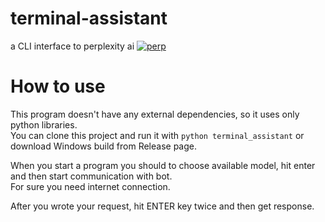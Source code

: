 # terminal-assistant
a CLI interface to perplexity ai
<a href="https://ibb.co/w43F3nX"><img src="https://i.ibb.co/cQMSMWH/perp.png" alt="perp" border="0"></a>
# How to use
This program doesn't have any external dependencies, so it uses only python libraries.<br>
You can clone this project and run it with ```python terminal_assistant``` or download Windows build from Release page.

When you start a program you should to choose available model, hit enter and then start communication with bot.<br>
For sure you need internet connection.<br>

After you wrote your request, hit ENTER key twice and then get response.
